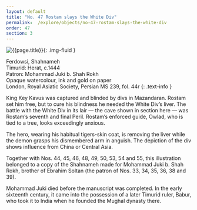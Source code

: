 ```yaml
---
layout: default
title: "No. 47 Rostam slays the White Div"
permalink:  /explore/objects/no-47-rostam-slays-the-white-div
order: 47
section: 3
---
```

![{{page.title}}]({{site.baseurl}}/images/pages/{{page.order}}.jpeg){: .img-fluid }

Ferdowsi, Shahnameh  
Timurid: Herat, c.1444  
Patron: Mohammad Juki b. Shah Rokh  
Opaque watercolour, ink and gold on paper  
London, Royal Asiatic Society, Persian MS 239, fol. 44r
{: .text-info }

King Key Kavus was captured and blinded by divs in Mazandaran. Rostam set him free, but to cure his blindness he needed the White Div’s liver. The battle with the White Div in its lair — the cave shown in section here — was Rostam’s seventh
and final Peril. Rostam’s enforced guide, Owlad, who is tied to a tree, looks exceedingly anxious.

The hero, wearing his habitual tigers-skin coat, is removing the liver while the demon grasps his dismembered arm in anguish. The depiction of the div shows influence
from China or Central Asia.

Together with Nos.
44,
45,
46,
48,
49,
50,
53,
54 and
55,
this illustration belonged to a copy of the
Shahnameh
made for Mohammad Juki b. Shah Rokh, brother of Ebrahim Soltan (the
patron of Nos.
33,
34,
35,
36,
38 and
39).

Mohammad Juki died before
the manuscript was completed. In the early sixteenth century, it came
into the possession of a later Timurid ruler, Babur, who took it to
India when he founded the Mughal dynasty there. 
